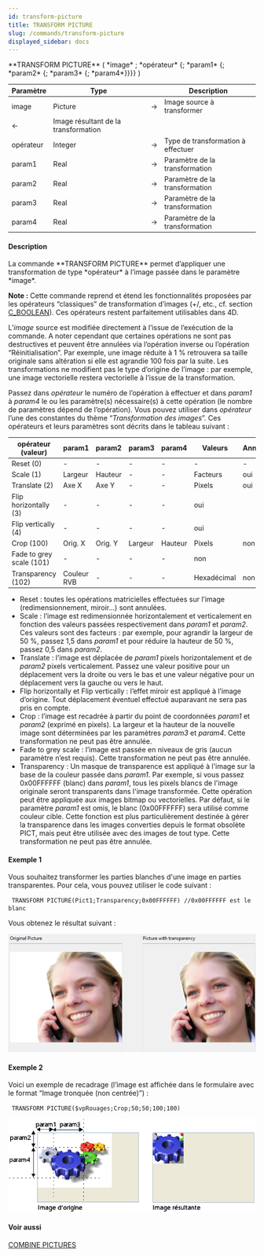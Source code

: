 ```yaml
---
id: transform-picture
title: TRANSFORM PICTURE
slug: /commands/transform-picture
displayed_sidebar: docs
---
```


<!--REF #_command_.TRANSFORM PICTURE.Syntax-->**TRANSFORM PICTURE** ( *image* ; *opérateur* {; *param1* {; *param2* {; *param3* {; *param4*}}}} )<!-- END REF-->
<!--REF #_command_.TRANSFORM PICTURE.Params-->
| Paramètre | Type |  | Description |
| --- | --- | --- | --- |
| image | Picture | &#8594;  | Image source à transformer |
| &#8592; | Image résultant de la transformation |
| opérateur | Integer | &#8594;  | Type de transformation à effectuer |
| param1 | Real | &#8594;  | Paramètre de la transformation |
| param2 | Real | &#8594;  | Paramètre de la transformation |
| param3 | Real | &#8594;  | Paramètre de la transformation |
| param4 | Real | &#8594;  | Paramètre de la transformation |

<!-- END REF-->

#### Description 

<!--REF #_command_.TRANSFORM PICTURE.Summary-->La commande **TRANSFORM PICTURE** permet d’appliquer une transformation de type *opérateur* à l’image passée dans le paramètre *image*.<!-- END REF-->

**Note :** Cette commande reprend et étend les fonctionnalités proposées par les opérateurs “classiques” de transformation d’images (+/, etc., cf. section [C\_BOOLEAN](c-boolean.md)). Ces opérateurs restent parfaitement utilisables dans 4D.

L’*image* source est modifiée directement à l’issue de l’exécution de la commande. A noter cependant que certaines opérations ne sont pas destructives et peuvent être annulées via l’opération inverse ou l’opération “Réinitialisation”. Par exemple, une image réduite à 1 % retrouvera sa taille originale sans altération si elle est agrandie 100 fois par la suite. Les transformations ne modifient pas le type d’origine de l’image : par exemple, une image vectorielle restera vectorielle à l’issue de la transformation. 

Passez dans *opérateur* le numéro de l’opération à effectuer et dans *param1* à *param4* le ou les paramètre(s) nécessaire(s) à cette opération (le nombre de paramètres dépend de l’opération). Vous pouvez utiliser dans *opérateur* l’une des constantes du thème “*Transformation des images*”. Ces opérateurs et leurs paramètres sont décrits dans le tableau suivant :

| **opérateur (valeur)**   | **param1**  | **param2** | **param3** | **param4** | **Valeurs** | **Annulable** |
| ------------------------ | ----------- | ---------- | ---------- | ---------- | ----------- | ------------- |
| Reset (0)                | \-          | \-         | \-         | \-         | \-          | \-            |
| Scale (1)                | Largeur     | Hauteur    | \-         | \-         | Facteurs    | oui           |
| Translate (2)            | Axe X       | Axe Y      | \-         | \-         | Pixels      | oui           |
| Flip horizontally (3)    | \-          | \-         | \-         | \-         | oui         |               |
| Flip vertically (4)      | \-          | \-         | \-         | \-         | oui         |               |
| Crop (100)               | Orig. X     | Orig. Y    | Largeur    | Hauteur    | Pixels      | non           |
| Fade to grey scale (101) | \-          | \-         | \-         | \-         | non         |               |
| Transparency (102)       | Couleur RVB | \-         | \-         | \-         | Hexadécimal | non           |

* Reset : toutes les opérations matricielles effectuées sur l’image (redimensionnement, miroir...) sont annulées.
* Scale : l’image est redimensionnée horizontalement et verticalement en fonction des valeurs passées respectivement dans *param1* et *param2*. Ces valeurs sont des facteurs : par exemple, pour agrandir la largeur de 50 %, passez 1,5 dans *param1* et pour réduire la hauteur de 50 %, passez 0,5 dans *param2*.
* Translate : l’image est déplacée de *param1* pixels horizontalement et de *param2* pixels verticalement. Passez une valeur positive pour un déplacement vers la droite ou vers le bas et une valeur négative pour un déplacement vers la gauche ou vers le haut.
* Flip horizontally et Flip vertically : l’effet miroir est appliqué à l’image d’origine. Tout déplacement éventuel effectué auparavant ne sera pas pris en compte.
* Crop : l’image est recadrée à partir du point de coordonnées *param1* et *param2* (exprimé en pixels). La largeur et la hauteur de la nouvelle image sont déterminées par les paramètres *param3* et *param4*. Cette transformation ne peut pas être annulée.
* Fade to grey scale : l’image est passée en niveaux de gris (aucun paramètre n’est requis). Cette transformation ne peut pas être annulée.
* Transparency : Un masque de transparence est appliqué à l'image sur la base de la couleur passée dans *param1*. Par exemple, si vous passez 0x00FFFFFF (blanc) dans *param1*, tous les pixels blancs de l'image originale seront transparents dans l'image transformée. Cette opération peut être appliquée aux images bitmap ou vectorielles. Par défaut, si le paramètre *param1* est omis, le blanc (0x00FFFFFF) sera utilisé comme couleur cible. Cette fonction est plus particulièrement destinée à gérer la transparence dans les images converties depuis le format obsolète PICT, mais peut être utilisée avec des images de tout type. Cette transformation ne peut pas être annulée.

#### Exemple 1 

Vous souhaitez transformer les parties blanches d'une image en parties transparentes. Pour cela, vous pouvez utiliser le code suivant :

```4d
 TRANSFORM PICTURE(Pict1;Transparency;0x00FFFFFF) //0x00FFFFFF est le blanc
```

Vous obtenez le résultat suivant :

![](../assets/en/commands/pict1359750.en.png)

#### Exemple 2 

Voici un exemple de recadrage (l’image est affichée dans le formulaire avec le format “Image tronquée (non centrée)”) : 

```4d
 TRANSFORM PICTURE($vpRouages;Crop;50;50;100;100)
```

![](../assets/en/commands/pict28288.fr.png)

#### Voir aussi 

[COMBINE PICTURES](combine-pictures.md)  